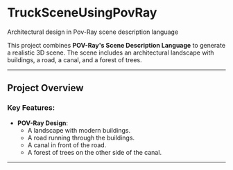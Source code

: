 # TruckSceneUsingPovRay
Architectural design in Pov-Ray scene description language


This project combines **POV-Ray's Scene Description Language** to generate a realistic 3D scene. The scene includes an architectural landscape with buildings, a road, a canal, and a forest of trees.

---

## Project Overview

### Key Features:
- **POV-Ray Design**: 
   - A landscape with modern buildings.
   - A road running through the buildings.
   - A canal in front of the road.
   - A forest of trees on the other side of the canal.
---



